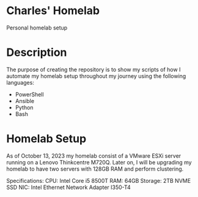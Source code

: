 # Charles' Homelab
Personal homelab setup

# Description
The purpose of creating the repository is to show my scripts of how I automate my homelab setup throughout my journey using the following languages:
- PowerShell
- Ansible
- Python
- Bash
# Homelab Setup
As of October 13, 2023 my homelab consist of a VMware ESXi server running on a Lenovo Thinkcentre M720Q. Later on, I will be upgrading my homelab to have two servers with 128GB RAM and perform clustering.

Specifications:
CPU: Intel Core i5 8500T
RAM: 64GB
Storage: 2TB NVME SSD
NIC: Intel Ethernet Network Adapter I350-T4
